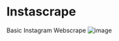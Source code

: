 # Instascrape
Basic Instagram Webscrape 
![image](https://user-images.githubusercontent.com/79216939/204455400-cc2fe3e4-1208-4967-9437-33e418384581.png)
